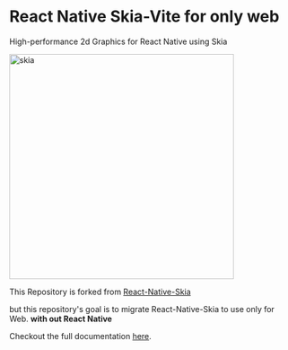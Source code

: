 # React Native Skia-Vite for only web

High-performance 2d Graphics for React Native using Skia

<img width="400" alt="skia" src="https://user-images.githubusercontent.com/306134/146549218-b7959ad9-0107-4c1c-b439-b96c780f5230.png">

This Repository is forked from [React-Native-Skia](https://shopify.github.io/react-native-skia/)

but this repository's goal is to migrate React-Native-Skia to use only for Web. **with out React Native**

Checkout the full documentation [here](https://shopify.github.io/react-native-skia).

